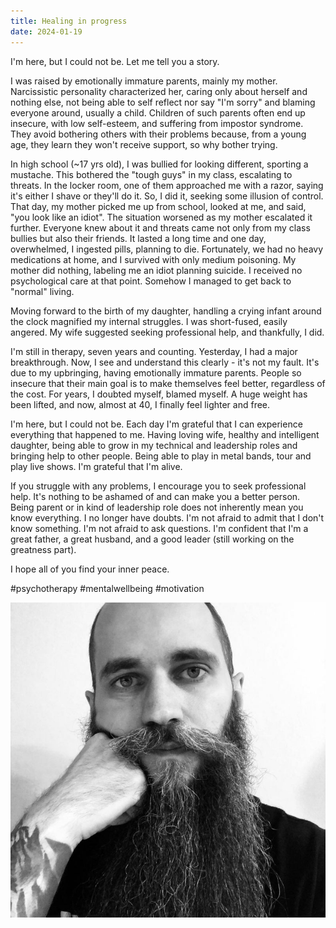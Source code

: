 ```yaml
---
title: Healing in progress
date: 2024-01-19
---
```

I'm here, but I could not be. Let me tell you a story.

I was raised by emotionally immature parents, mainly my mother. Narcissistic personality characterized her, caring only about herself and nothing else, not being able to self reflect nor say "I'm sorry" and blaming everyone around, usually a child. Children of such parents often end up insecure, with low self-esteem, and suffering from impostor syndrome. They avoid bothering others with their problems because, from a young age, they learn they won't receive support, so why bother trying.

In high school (~17 yrs old), I was bullied for looking different, sporting a mustache. This bothered the "tough guys" in my class, escalating to threats. In the locker room, one of them approached me with a razor, saying it's either I shave or they'll do it. So, I did it, seeking some illusion of control. That day, my mother picked me up from school, looked at me, and said, "you look like an idiot". The situation worsened as my mother escalated it further. Everyone knew about it and threats came not only from my class bullies but also their friends. It lasted a long time and one day, overwhelmed, I ingested pills, planning to die. Fortunately, we had no heavy medications at home, and I survived with only medium poisoning. My mother did nothing, labeling me an idiot planning suicide. I received no psychological care at that point. Somehow I managed to get back to "normal" living.

Moving forward to the birth of my daughter, handling a crying infant around the clock magnified my internal struggles. I was short-fused, easily angered. My wife suggested seeking professional help, and thankfully, I did.

I'm still in therapy, seven years and counting. Yesterday, I had a major breakthrough. Now, I see and understand this clearly - it's not my fault. It's due to my upbringing, having emotionally immature parents. People so insecure that their main goal is to make themselves feel better, regardless of the cost. For years, I doubted myself, blamed myself. A huge weight has been lifted, and now, almost at 40, I finally feel lighter and free.

I'm here, but I could not be. Each day I'm grateful that I can experience everything that happened to me. Having loving wife, healthy and intelligent daughter, being able to grow in my technical and leadership roles and bringing help to other people. Being able to play in metal bands, tour and play live shows. I'm grateful that I'm alive.

If you struggle with any problems, I encourage you to seek professional help. It's nothing to be ashamed of and can make you a better person. Being parent or in kind of leadership role does not inherently mean you know everything. I no longer have doubts. I'm not afraid to admit that I don't know something. I'm not afraid to ask questions. I'm confident that I'm a great father, a great husband, and a good leader (still working on the greatness part).

I hope all of you find your inner peace.

#psychotherapy #mentalwellbeing #motivation

![People awarded with board awards standing on a stage](/assets/img/healing-in-progress.jpg)